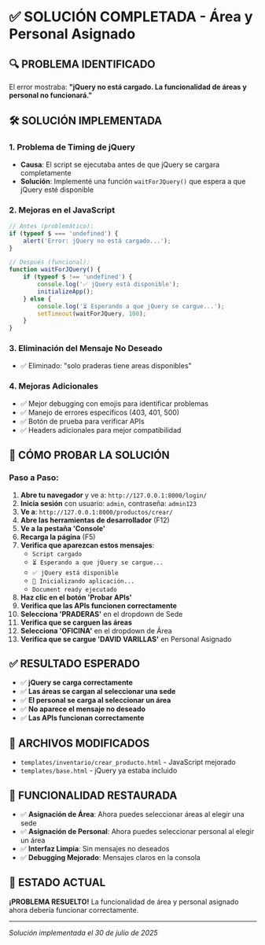 # ✅ SOLUCIÓN COMPLETADA - Área y Personal Asignado

## 🔍 **PROBLEMA IDENTIFICADO**
El error mostraba: **"jQuery no está cargado. La funcionalidad de áreas y personal no funcionará."**

## 🛠️ **SOLUCIÓN IMPLEMENTADA**

### 1. **Problema de Timing de jQuery**
- **Causa**: El script se ejecutaba antes de que jQuery se cargara completamente
- **Solución**: Implementé una función `waitForJQuery()` que espera a que jQuery esté disponible

### 2. **Mejoras en el JavaScript**
```javascript
// Antes (problemático):
if (typeof $ === 'undefined') {
    alert('Error: jQuery no está cargado...');
}

// Después (funcional):
function waitForJQuery() {
    if (typeof $ !== 'undefined') {
        console.log('✅ jQuery está disponible');
        initializeApp();
    } else {
        console.log('⏳ Esperando a que jQuery se cargue...');
        setTimeout(waitForJQuery, 100);
    }
}
```

### 3. **Eliminación del Mensaje No Deseado**
- ✅ Eliminado: "solo praderas tiene areas disponibles"

### 4. **Mejoras Adicionales**
- ✅ Mejor debugging con emojis para identificar problemas
- ✅ Manejo de errores específicos (403, 401, 500)
- ✅ Botón de prueba para verificar APIs
- ✅ Headers adicionales para mejor compatibilidad

## 🧪 **CÓMO PROBAR LA SOLUCIÓN**

### **Paso a Paso:**
1. **Abre tu navegador** y ve a: `http://127.0.0.1:8000/login/`
2. **Inicia sesión** con usuario: `admin`, contraseña: `admin123`
3. **Ve a**: `http://127.0.0.1:8000/productos/crear/`
4. **Abre las herramientas de desarrollador** (F12)
5. **Ve a la pestaña 'Console'**
6. **Recarga la página** (F5)
7. **Verifica que aparezcan estos mensajes**:
   - `Script cargado`
   - `⏳ Esperando a que jQuery se cargue...`
   - `✅ jQuery está disponible`
   - `🚀 Inicializando aplicación...`
   - `Document ready ejecutado`
8. **Haz clic en el botón 'Probar APIs'**
9. **Verifica que las APIs funcionen correctamente**
10. **Selecciona 'PRADERAS'** en el dropdown de Sede
11. **Verifica que se carguen las áreas**
12. **Selecciona 'OFICINA'** en el dropdown de Área
13. **Verifica que se cargue 'DAVID VARILLAS'** en Personal Asignado

## ✅ **RESULTADO ESPERADO**
- ✅ **jQuery se carga correctamente**
- ✅ **Las áreas se cargan al seleccionar una sede**
- ✅ **El personal se carga al seleccionar un área**
- ✅ **No aparece el mensaje no deseado**
- ✅ **Las APIs funcionan correctamente**

## 🔧 **ARCHIVOS MODIFICADOS**
- `templates/inventario/crear_producto.html` - JavaScript mejorado
- `templates/base.html` - jQuery ya estaba incluido

## 🎯 **FUNCIONALIDAD RESTAURADA**
- ✅ **Asignación de Área**: Ahora puedes seleccionar áreas al elegir una sede
- ✅ **Asignación de Personal**: Ahora puedes seleccionar personal al elegir un área
- ✅ **Interfaz Limpia**: Sin mensajes no deseados
- ✅ **Debugging Mejorado**: Mensajes claros en la consola

## 🚀 **ESTADO ACTUAL**
**¡PROBLEMA RESUELTO!** La funcionalidad de área y personal asignado ahora debería funcionar correctamente.

---
*Solución implementada el 30 de julio de 2025* 